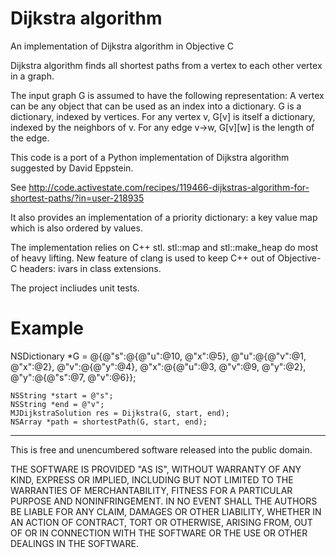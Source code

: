 Dijkstra algorithm
==================

An implementation of Dijkstra algorithm in Objective C

Dijkstra algorithm finds all shortest paths from a vertex to each other vertex in a graph.

The input graph G is assumed to have the following representation: A vertex can be any object that can
be used as an index into a dictionary.  G is a dictionary, indexed by vertices.  For any vertex v,
G[v] is itself a dictionary, indexed by the neighbors of v.  For any edge v->w, G[v][w] is the length of	the edge.
  
This code is a port of a Python implementation of Dijkstra algorithm suggested by David Eppstein.

See http://code.activestate.com/recipes/119466-dijkstras-algorithm-for-shortest-paths/?in=user-218935

It also provides an implementation of a priority dictionary: a key value map which is also ordered by values.

The implementation relies on C++ stl. stl::map and stl::make_heap do most of heavy lifting.
New feature of clang is used to keep C++ out of Objective-C headers: ivars in class extensions.

The project incliudes unit tests.

Example
=======
NSDictionary *G = @{@"s":@{@"u":@10, @"x":@5},
                        @"u":@{@"v":@1, @"x":@2},
                        @"v":@{@"y":@4},
                        @"x":@{@"u":@3, @"v":@9, @"y":@2},
                        @"y":@{@"s":@7, @"v":@6}};
    
    NSString *start = @"s";
    NSString *end = @"v";    
    MJDijkstraSolution res = Dijkstra(G, start, end);
    NSArray *path = shortestPath(G, start, end);
    
---
This is free and unencumbered software released into the public domain.

THE SOFTWARE IS PROVIDED "AS IS", WITHOUT WARRANTY OF ANY KIND,
EXPRESS OR IMPLIED, INCLUDING BUT NOT LIMITED TO THE WARRANTIES OF
MERCHANTABILITY, FITNESS FOR A PARTICULAR PURPOSE AND NONINFRINGEMENT.
IN NO EVENT SHALL THE AUTHORS BE LIABLE FOR ANY CLAIM, DAMAGES OR
OTHER LIABILITY, WHETHER IN AN ACTION OF CONTRACT, TORT OR OTHERWISE,
ARISING FROM, OUT OF OR IN CONNECTION WITH THE SOFTWARE OR THE USE OR
OTHER DEALINGS IN THE SOFTWARE.
